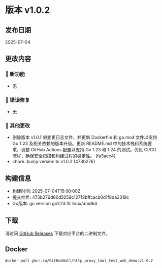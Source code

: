 # 版本 v1.0.2

## 发布日期
2025-07-04

## 更改内容

### 🚀 新功能
- 无

### 🐛 错误修复
- 无

### 📝 其他更改
- 删除版本 v1.0.1 的变更日志文件，并更新 Dockerfile 和 go.mod 文件以支持 Go 1.23 及相关依赖的版本升级。更新 README.md 中的技术栈和系统要求，调整 GitHub Actions 配置以支持 Go 1.23 和 1.24 的测试。优化 CI/CD 流程，确保安全扫描和构建过程的稳定性。 (fa3aec4)
- chore: bump version to v1.0.2 (473b276)

## 构建信息
- 构建时间: 2025-07-04T15:00:00Z
- 提交哈希: 473b276d60d5059c127f2bffcacb0d1f8da3319c
- Go版本: go version go1.23.10 linux/amd64

## 下载
请访问 [GitHub Releases](https://github.com/GitHubNull/http_proxy_tool_test_web_demo/releases/tag/v1.0.2) 下载对应平台的二进制文件。

## Docker
```bash
docker pull ghcr.io/GitHubNull/http_proxy_tool_test_web_demo:v1.0.2
```
